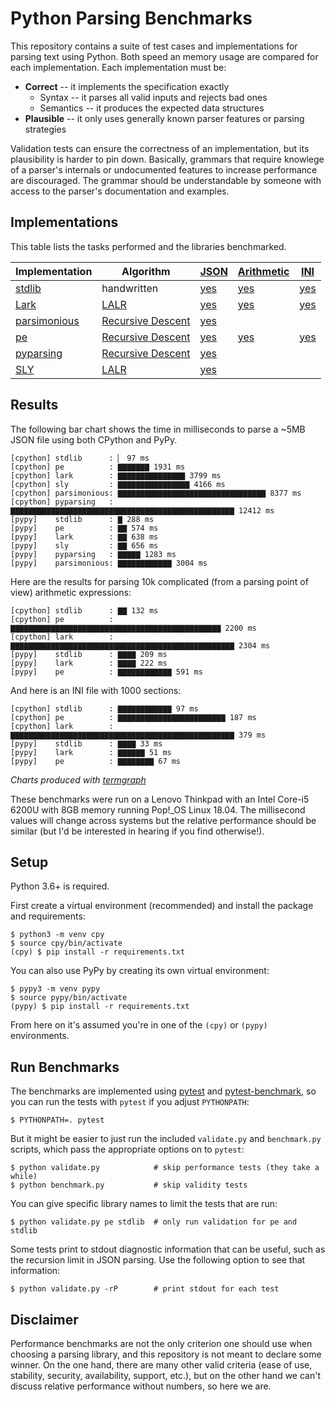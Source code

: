 # Python Parsing Benchmarks

This repository contains a suite of test cases and implementations for
parsing text using Python. Both speed an memory usage are compared for
each implementation. Each implementation must be:

* **Correct** -- it implements the specification exactly
  - Syntax -- it parses all valid inputs and rejects bad ones
  - Semantics -- it produces the expected data structures
* **Plausible** -- it only uses generally known parser features or
  parsing strategies

Validation tests can ensure the correctness of an implementation, but
its plausibility is harder to pin down. Basically, grammars that
require knowlege of a parser's internals or undocumented features to
increase performance are discouraged. The grammar should be
understandable by someone with access to the parser's documentation
and examples.


## Implementations

This table lists the tasks performed and the libraries benchmarked.

| Implementation | Algorithm           | [JSON]                   | [Arithmetic]             | [INI]             |
| -------------- | ------------------- | ------------------------ | ---------------------    | -------           |
| [stdlib]       | handwritten         | [yes][stdlib-json]       | [yes][stdlib-arithmetic] | [yes][stdlib-ini] |
| [Lark]         | [LALR]              | [yes][Lark-json]         | [yes][lark-arithmetic]   | [yes][lark-ini]   |
| [parsimonious] | [Recursive Descent] | [yes][parsimonious-json] |                          |                   |
| [pe]           | [Recursive Descent] | [yes][pe-json]           | [yes][pe-arithmetic]     | [yes][pe-ini]     |
| [pyparsing]    | [Recursive Descent] | [yes][pyparsing-json]    |                          |                   |
| [SLY]          | [LALR]              | [yes][SLY-json]          |                          |                   |


[stdlib]: https://docs.python.org/3/
[Lark]: https://github.com/lark-parser/lark
[parsimonious]: https://github.com/erikrose/parsimonious
[pe]: https://github.com/goodmami/pe
[pyparsing]: https://github.com/pyparsing/pyparsing/
[SLY]: https://github.com/dabeaz/sly/

[JSON]: tasks/json.md
[Arithmetic]: tasks/arithmetic.md
[INI]: tasks/ini.md

[stdlib-json]: bench/stdlib/json.py
[Lark-json]: bench/lark/json.py
[parsimonious-json]: bench/parsimonious/json.py
[pe-json]: bench/pe/json.py
[pyparsing-json]: bench/pyparsing/json.py
[SLY-json]: bench/sly/json.py

[stdlib-arithmetic]: bench/stdlib/arithmetic.py
[Lark-arithmetic]: bench/lark/arithmetic.py
[pe-arithmetic]: bench/pe/arithmetic.py

[stdlib-ini]: bench/stdlib/ini.py
[Lark-ini]: bench/lark/ini.py
[pe-ini]: bench/pe/ini.py

[LALR]: https://en.wikipedia.org/wiki/LALR_parser
[Recursive Descent]: https://en.wikipedia.org/wiki/Recursive_descent_parser

## Results

The following bar chart shows the time in milliseconds to parse a ~5MB
JSON file using both CPython and PyPy.

```
[cpython] stdlib      : ▏ 97 ms
[cpython] pe          : ▇▇▇▇▇▇▇ 1931 ms
[cpython] lark        : ▇▇▇▇▇▇▇▇▇▇▇▇▇▇▇ 3799 ms
[cpython] sly         : ▇▇▇▇▇▇▇▇▇▇▇▇▇▇▇▇ 4166 ms
[cpython] parsimonious: ▇▇▇▇▇▇▇▇▇▇▇▇▇▇▇▇▇▇▇▇▇▇▇▇▇▇▇▇▇▇▇▇▇ 8377 ms
[cpython] pyparsing   : ▇▇▇▇▇▇▇▇▇▇▇▇▇▇▇▇▇▇▇▇▇▇▇▇▇▇▇▇▇▇▇▇▇▇▇▇▇▇▇▇▇▇▇▇▇▇▇▇▇▇ 12412 ms
[pypy]    stdlib      : ▇ 288 ms
[pypy]    pe          : ▇▇ 574 ms
[pypy]    lark        : ▇▇ 638 ms
[pypy]    sly         : ▇▇ 656 ms
[pypy]    pyparsing   : ▇▇▇▇▇ 1283 ms
[pypy]    parsimonious: ▇▇▇▇▇▇▇▇▇▇▇▇ 3004 ms
```

Here are the results for parsing 10k complicated (from a parsing point
of view) arithmetic expressions:


```
[cpython] stdlib      : ▇▇ 132 ms
[cpython] pe          : ▇▇▇▇▇▇▇▇▇▇▇▇▇▇▇▇▇▇▇▇▇▇▇▇▇▇▇▇▇▇▇▇▇▇▇▇▇▇▇▇▇▇▇▇▇▇▇ 2200 ms
[cpython] lark        : ▇▇▇▇▇▇▇▇▇▇▇▇▇▇▇▇▇▇▇▇▇▇▇▇▇▇▇▇▇▇▇▇▇▇▇▇▇▇▇▇▇▇▇▇▇▇▇▇▇▇ 2304 ms
[pypy]    stdlib      : ▇▇▇▇ 209 ms
[pypy]    lark        : ▇▇▇▇ 222 ms
[pypy]    pe          : ▇▇▇▇▇▇▇▇▇▇▇▇ 591 ms
```

And here is an INI file with 1000 sections:

```
[cpython] stdlib      : ▇▇▇▇▇▇▇▇▇▇▇▇ 97 ms
[cpython] pe          : ▇▇▇▇▇▇▇▇▇▇▇▇▇▇▇▇▇▇▇▇▇▇▇▇ 187 ms
[cpython] lark        : ▇▇▇▇▇▇▇▇▇▇▇▇▇▇▇▇▇▇▇▇▇▇▇▇▇▇▇▇▇▇▇▇▇▇▇▇▇▇▇▇▇▇▇▇▇▇▇▇▇▇ 379 ms
[pypy]    stdlib      : ▇▇▇▇ 33 ms
[pypy]    lark        : ▇▇▇▇▇▇ 51 ms
[pypy]    pe          : ▇▇▇▇▇▇▇▇ 67 ms
```


*Charts produced with [termgraph](https://github.com/mkaz/termgraph)*

These benchmarks were run on a Lenovo Thinkpad with an Intel Core-i5
6200U with 8GB memory running Pop!_OS Linux 18.04. The millisecond
values will change across systems but the relative performance should
be similar (but I'd be interested in hearing if you find otherwise!).

## Setup

Python 3.6+ is required.

First create a virtual environment (recommended) and install the
package and requirements:

``` console
$ python3 -m venv cpy
$ source cpy/bin/activate
(cpy) $ pip install -r requirements.txt
```

You can also use PyPy by creating its own virtual environment:

``` console
$ pypy3 -m venv pypy
$ source pypy/bin/activate
(pypy) $ pip install -r requirements.txt
```

From here on it's assumed you're in one of the `(cpy)` or `(pypy)` environments.

## Run Benchmarks

The benchmarks are implemented using [pytest](https://pytest.org) and
[pytest-benchmark](https://github.com/ionelmc/pytest-benchmark), so
you can run the tests with `pytest` if you adjust `PYTHONPATH`:

``` console
$ PYTHONPATH=. pytest
```

But it might be easier to just run the included `validate.py` and
`benchmark.py` scripts, which pass the appropriate options on to
`pytest`:

``` console
$ python validate.py            # skip performance tests (they take a while)
$ python benchmark.py           # skip validity tests
```

You can give specific library names to limit the tests that are run:

``` console
$ python validate.py pe stdlib  # only run validation for pe and stdlib
```

Some tests print to stdout diagnostic information that can be useful,
such as the recursion limit in JSON parsing. Use the following option to see that information:

``` console
$ python validate.py -rP        # print stdout for each test
```


## Disclaimer

Performance benchmarks are not the only criterion one should use when
choosing a parsing library, and this repository is not meant to
declare some winner. On the one hand, there are many other valid
criteria (ease of use, stability, security, availability, support,
etc.), but on the other hand we can't discuss relative performance
without numbers, so here we are.
